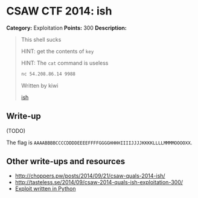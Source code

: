# CSAW CTF 2014: ish

**Category:** Exploitation
**Points:** 300
**Description:**

> This shell sucks
>
> HINT: get the contents of `key`
>
> HINT: The `cat` command is useless
>
> ```bash
> nc 54.208.86.14 9988
> ```
>
> Written by kiwi
>
> [ish](ish)

## Write-up

(TODO)

The flag is `AAAABBBBCCCCDDDDEEEEFFFFGGGGHHHHIIIIJJJJKKKKLLLLMMMMOOOOXX`.

## Other write-ups and resources

* <http://choppers.pw/posts/2014/09/21/csaw-quals-2014-ish/>
* <http://tasteless.se/2014/09/csaw-2014-quals-ish-exploitation-300/>
* [Exploit written in Python](https://gist.github.com/zachriggle/3670a74f7f6fd74fdaa5)
